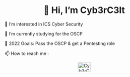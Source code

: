 <h1 align="center">👋 Hi, I’m Cyb3rC3lt</h1>

👀 I’m interested in ICS Cyber Security

🌱 I’m currently studying for the OSCP

🥅 2022 Goals: Pass the OSCP & get a Pentesting role

📫 How to reach me :
<p align="center">
<a href="https://twitter.com/cyb3rc3lt" target="blank"><img align="center" src="https://cdn.jsdelivr.net/npm/simple-icons@3.0.1/icons/twitter.svg" alt="Cyb3rC3lt" height="30" width="40" /></a>
</p>
